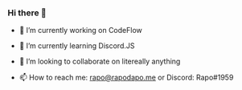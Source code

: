 ### Hi there 👋

- 🔭 I’m currently working on CodeFlow

- 🌱 I’m currently learning Discord.JS

- 👯 I’m looking to collaborate on litereally anything

- 📫 How to reach me: rapo@rapodapo.me or Discord: Rapo#1959
<!--
**RapoDapo/RapoDapo** is a ✨ _special_ ✨ repository because its `README.md` (this file) appears on your GitHub profile.

Here are some ideas to get you started:

- 🔭 I’m currently working on ...
- 🌱 I’m currently learning ...
- 👯 I’m looking to collaborate on ...
- 🤔 I’m looking for help with ...
- 💬 Ask me about ...
- 📫 How to reach me: ...
- 😄 Pronouns: ...
- ⚡ Fun fact: ...
-->
